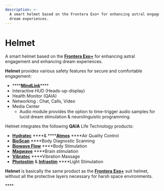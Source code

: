 ```yaml
---
description: >-
  A smart helmet based on the Frontera Exo+ for enhancing astral engagement and
  dream experiences.
---
```


# Helmet

A smart helmet based on the [**Frontera Exo+**](https://frontera.iim.technology/projects/gear/exo+) for enhancing astral engagement and enhancing dream experiences.

**Helmet** provides various safety features for secure and comfortable engagement:

* \*\*\*\*[**MindLink**](https://frontera.iim.technology/production/technology/propreitary/control/mindlink)\*\*\*\*
* Interactive HUD \(Heads-up-display\)
* Health Monitor \(QAIA\) 
* Networking : Chat, Calls, Video
* Media Center
  * Audio module provides the option to time-trigger audio samples for lucid dream stimulation & neurolinguistic programming. 

Helmet integrates the following **QAIA** Life Technology products:

* [**Hydratec**](https://qaia.tech/products/qaia-hydratec) ****& ****[**Atmos**](https://qaia.tech/products/atmos) ****Air Quality Control
* [**BioScan**](https://qaia.tech/products/qaia-biowave/qaia-biowave-scanner) ****Body Diagnostic Scanning
* [**Biowave Flow**](https://qaia.tech/products/qaia-biowave) ****Body Stimulation 
* [**Magwave**](https://qaia.tech/products/qaia-magwave) ****Brain stimulation 
* [**Vibratec**](https://qaia.tech/products/qaia-vibratec) ****Vibration Massage 
* [**Photostim**](https://qaia.tech/products/qaia-photostim) & [**Infrastim**](https://qaia.tech/products/qaia-photostim/qaia-infrastim) ****Light Stimulation

**Helmet** is basically the same product as the [**Frontera** **Exo+**](https://frontera.iim.technology/projects/gear/exo+) suit helmet, without all  the protective layers necessary for harsh space environments.

\*\*\*\*

  


